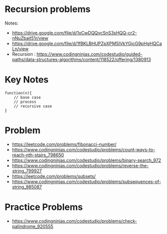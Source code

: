 # Recursion problems

Notes:

- https://drive.google.com/file/d/1xCwDQQvcSnS3sHQQ-cr2-nNuZbait51r/view
- https://drive.google.com/file/d/1fBKLBHUPZpXPM5IVkYGjcG9pHgHQCaLn/view
- Recursion : https://www.codingninjas.com/codestudio/guided-paths/data-structures-algorithms/content/118522/offering/1380913

# Key Notes

```
function(n){
    // base case
    // process
    // recursive case
}
```

# Problem

- https://leetcode.com/problems/fibonacci-number/
- https://www.codingninjas.com/codestudio/problems/count-ways-to-reach-nth-stairs_798650
- https://www.codingninjas.com/codestudio/problems/binary-search_972
- https://www.codingninjas.com/codestudio/problems/reverse-the-string_799927
- https://leetcode.com/problems/subsets/
- https://www.codingninjas.com/codestudio/problems/subsequences-of-string_985087

# Practice Problems

- https://www.codingninjas.com/codestudio/problems/check-palindrome_920555
